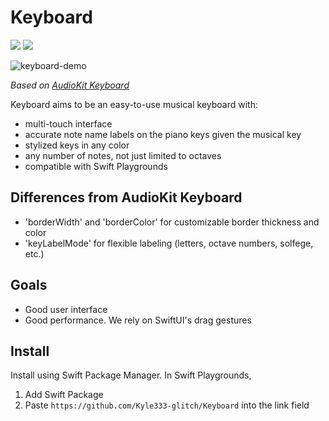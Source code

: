 # Keyboard

[![](https://img.shields.io/endpoint?url=https%3A%2F%2Fswiftpackageindex.com%2Fapi%2Fpackages%2FAudioKit%2FKeyboard%2Fbadge%3Ftype%3Dswift-versions)](https://swiftpackageindex.com/AudioKit/Keyboard)
[![](https://img.shields.io/endpoint?url=https%3A%2F%2Fswiftpackageindex.com%2Fapi%2Fpackages%2FAudioKit%2FKeyboard%2Fbadge%3Ftype%3Dplatforms)](https://swiftpackageindex.com/AudioKit/Keyboard)

![keyboard-demo](https://user-images.githubusercontent.com/13122/188524839-3864fe14-cc34-4bab-852d-6c8b565e0f05.png)

*Based on [AudioKit Keyboard](https://github.com/AudioKit/Keyboard)*

Keyboard aims to be an easy-to-use musical keyboard with:

- multi-touch interface
- accurate note name labels on the piano keys given the musical key
- stylized keys in any color
- any number of notes, not just limited to octaves
- compatible with Swift Playgrounds

## Differences from AudioKit Keyboard

- 'borderWidth' and 'borderColor' for customizable border thickness and color
- 'keyLabelMode' for flexible labeling (letters, octave numbers, solfege, etc.)

## Goals

- Good user interface
- Good performance. We rely on SwiftUI's drag gestures
  
## Install

Install using Swift Package Manager.
In Swift Playgrounds,
1. Add Swift Package
2. Paste `https://github.com/Kyle333-glitch/Keyboard` into the link field
